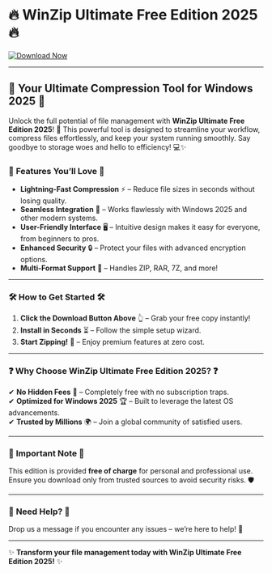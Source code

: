 # 🔥 WinZip Ultimate Free Edition 2025 🔥  

[![Download Now](https://i.postimg.cc/VkHBhHCz/IMG-6436.jpg)](https://i.postimg.cc/VkHBhHCz/IMG-6436.jpg)  

---

## 🚀 **Your Ultimate Compression Tool for Windows 2025** 🚀  

Unlock the full potential of file management with **WinZip Ultimate Free Edition 2025**! 🎉 This powerful tool is designed to streamline your workflow, compress files effortlessly, and keep your system running smoothly. Say goodbye to storage woes and hello to efficiency! 💻✨  

### 🌟 **Features You’ll Love** 🌟  

- **Lightning-Fast Compression** ⚡ – Reduce file sizes in seconds without losing quality.  
- **Seamless Integration** 🔄 – Works flawlessly with Windows 2025 and other modern systems.  
- **User-Friendly Interface** 🖥️ – Intuitive design makes it easy for everyone, from beginners to pros.  
- **Enhanced Security** 🔒 – Protect your files with advanced encryption options.  
- **Multi-Format Support** 📁 – Handles ZIP, RAR, 7Z, and more!  

---

### 🛠️ **How to Get Started** 🛠️  

1. **Click the Download Button Above** 👆 – Grab your free copy instantly!  
2. **Install in Seconds** ⏳ – Follow the simple setup wizard.  
3. **Start Zipping!** 🎯 – Enjoy premium features at zero cost.  

---

### ❓ **Why Choose WinZip Ultimate Free Edition 2025?** ❓  

✔ **No Hidden Fees** 💸 – Completely free with no subscription traps.  
✔ **Optimized for Windows 2025** 🏆 – Built to leverage the latest OS advancements.  
✔ **Trusted by Millions** 🌍 – Join a global community of satisfied users.  

---

### 📢 **Important Note** 📢  

This edition is provided **free of charge** for personal and professional use. Ensure you download only from trusted sources to avoid security risks. 🛡️  

---

### 💬 **Need Help?** 💬  

Drop us a message if you encounter any issues – we’re here to help! 📩  

---  

✨ **Transform your file management today with WinZip Ultimate Free Edition 2025!** ✨